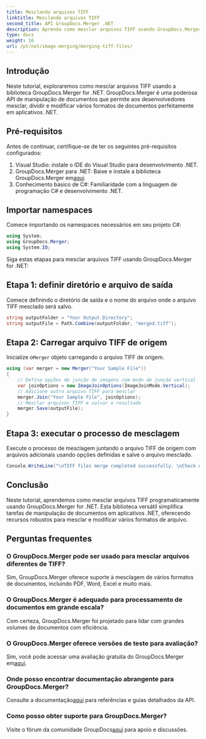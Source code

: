 ```yaml
---
title: Mesclando arquivos TIFF
linktitle: Mesclando arquivos TIFF
second_title: API GroupDocs.Merger .NET
description: Aprenda como mesclar arquivos TIFF usando GroupDocs.Merger for .NET. Mescle, divida e modifique documentos perfeitamente em seus aplicativos .NET.
type: docs
weight: 16
url: /pt/net/image-merging/merging-tiff-files/
---
```

## Introdução
Neste tutorial, exploraremos como mesclar arquivos TIFF usando a biblioteca GroupDocs.Merger for .NET. GroupDocs.Merger é uma poderosa API de manipulação de documentos que permite aos desenvolvedores mesclar, dividir e modificar vários formatos de documentos perfeitamente em aplicativos .NET.
## Pré-requisitos
Antes de continuar, certifique-se de ter os seguintes pré-requisitos configurados:
1. Visual Studio: instale o IDE do Visual Studio para desenvolvimento .NET.
2. GroupDocs.Merger para .NET: Baixe e instale a biblioteca GroupDocs.Merger em[aqui](https://releases.groupdocs.com/merger/net/).
3. Conhecimento básico de C#: Familiaridade com a linguagem de programação C# e desenvolvimento .NET.

## Importar namespaces
Comece importando os namespaces necessários em seu projeto C#:
```csharp
using System; 
using GroupDocs.Merger;
using System.IO;
```

Siga estas etapas para mesclar arquivos TIFF usando GroupDocs.Merger for .NET:
## Etapa 1: definir diretório e arquivo de saída
Comece definindo o diretório de saída e o nome do arquivo onde o arquivo TIFF mesclado será salvo.
```csharp
string outputFolder = "Your Output Directory";
string outputFile = Path.Combine(outputFolder, "merged.tiff");
```
## Etapa 2: Carregar arquivo TIFF de origem
 Inicialize o`Merger` objeto carregando o arquivo TIFF de origem.
```csharp
using (var merger = new Merger("Your Sample File"))
{
    // Defina opções de junção de imagens com modo de junção vertical
    var joinOptions = new ImageJoinOptions(ImageJoinMode.Vertical);
    // Adicione outro arquivo TIFF para mesclar
    merger.Join("Your Sample File", joinOptions);
    // Mesclar arquivos TIFF e salvar o resultado
    merger.Save(outputFile);
}
```
## Etapa 3: executar o processo de mesclagem
Execute o processo de mesclagem juntando o arquivo TIFF de origem com arquivos adicionais usando opções definidas e salve o arquivo mesclado.
```csharp
Console.WriteLine("\nTIFF files merge completed successfully. \nCheck output in {0}", outputFolder);
```

## Conclusão
Neste tutorial, aprendemos como mesclar arquivos TIFF programaticamente usando GroupDocs.Merger for .NET. Esta biblioteca versátil simplifica tarefas de manipulação de documentos em aplicativos .NET, oferecendo recursos robustos para mesclar e modificar vários formatos de arquivo.

## Perguntas frequentes
### O GroupDocs.Merger pode ser usado para mesclar arquivos diferentes de TIFF?
Sim, GroupDocs.Merger oferece suporte à mesclagem de vários formatos de documentos, incluindo PDF, Word, Excel e muito mais.
### O GroupDocs.Merger é adequado para processamento de documentos em grande escala?
Com certeza, GroupDocs.Merger foi projetado para lidar com grandes volumes de documentos com eficiência.
### O GroupDocs.Merger oferece versões de teste para avaliação?
 Sim, você pode acessar uma avaliação gratuita do GroupDocs.Merger em[aqui](https://releases.groupdocs.com/).
### Onde posso encontrar documentação abrangente para GroupDocs.Merger?
 Consulte a documentação[aqui](https://reference.groupdocs.com/merger/net/) para referências e guias detalhados da API.
### Como posso obter suporte para GroupDocs.Merger?
 Visite o fórum da comunidade GroupDocs[aqui](https://forum.groupdocs.com/c/merger/32) para apoio e discussões.
